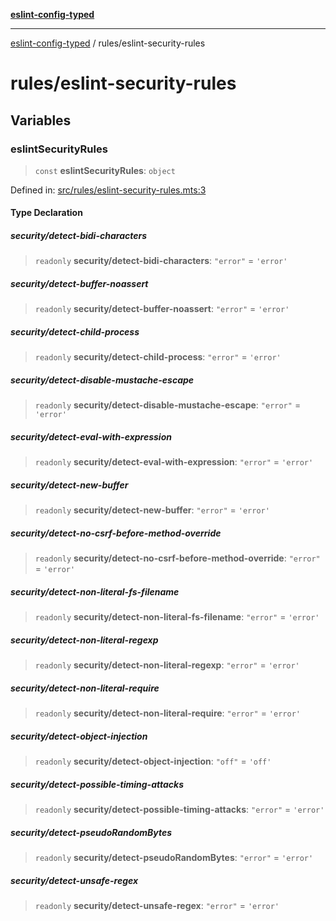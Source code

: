 [**eslint-config-typed**](../README.md)

---

[eslint-config-typed](../README.md) / rules/eslint-security-rules

# rules/eslint-security-rules

## Variables

### eslintSecurityRules

> `const` **eslintSecurityRules**: `object`

Defined in: [src/rules/eslint-security-rules.mts:3](https://github.com/noshiro-pf/eslint-config-typed/blob/main/src/rules/eslint-security-rules.mts#L3)

#### Type Declaration

##### security/detect-bidi-characters

> `readonly` **security/detect-bidi-characters**: `"error"` = `'error'`

##### security/detect-buffer-noassert

> `readonly` **security/detect-buffer-noassert**: `"error"` = `'error'`

##### security/detect-child-process

> `readonly` **security/detect-child-process**: `"error"` = `'error'`

##### security/detect-disable-mustache-escape

> `readonly` **security/detect-disable-mustache-escape**: `"error"` = `'error'`

##### security/detect-eval-with-expression

> `readonly` **security/detect-eval-with-expression**: `"error"` = `'error'`

##### security/detect-new-buffer

> `readonly` **security/detect-new-buffer**: `"error"` = `'error'`

##### security/detect-no-csrf-before-method-override

> `readonly` **security/detect-no-csrf-before-method-override**: `"error"` = `'error'`

##### security/detect-non-literal-fs-filename

> `readonly` **security/detect-non-literal-fs-filename**: `"error"` = `'error'`

##### security/detect-non-literal-regexp

> `readonly` **security/detect-non-literal-regexp**: `"error"` = `'error'`

##### security/detect-non-literal-require

> `readonly` **security/detect-non-literal-require**: `"error"` = `'error'`

##### security/detect-object-injection

> `readonly` **security/detect-object-injection**: `"off"` = `'off'`

##### security/detect-possible-timing-attacks

> `readonly` **security/detect-possible-timing-attacks**: `"error"` = `'error'`

##### security/detect-pseudoRandomBytes

> `readonly` **security/detect-pseudoRandomBytes**: `"error"` = `'error'`

##### security/detect-unsafe-regex

> `readonly` **security/detect-unsafe-regex**: `"error"` = `'error'`
